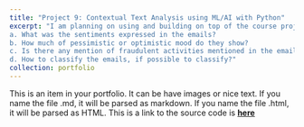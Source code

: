 ```yaml
---
title: "Project 9: Contextual Text Analysis using ML/AI with Python"
excerpt: "I am planning on using and building on top of the course project work done as part of our DSC650. This is the Enron email text analysis. I am interested to classify the emails that was released for general public. My intention is to bring out the answers to the following key questions:
a. What was the sentiments expressed in the emails?
b. How much of pessimistic or optimistic mood do they show?
c. Is there any mention of fraudulent activities mentioned in the emails?
d. How to classify the emails, if possible to classify?"
collection: portfolio
---
```


This is an item in your portfolio. It can be have images or nice text. If you name the file .md, it will be parsed as markdown. If you name the file .html, it will be parsed as HTML.
This is a link to the source code is [**here**](https://github.com/samantoz/dsc680-applied-datascience/main/Project-1/Readme.md)
